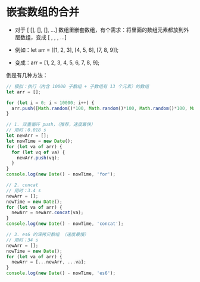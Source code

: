# 嵌套数组的合并

- 对于 [ [], [], [], ...] 数组里嵌套数组，有个需求：将里面的数组元素都放到外层数组，变成 [ , , , ...]

- 例如：let arr = [[1, 2, 3], [4, 5, 6], [7, 8, 9]];
- 变成：arr = [1, 2, 3, 4, 5, 6, 7, 8, 9];


倒是有几种方法：
```javascript
// 模拟：执行（内含 10000 子数组 + 子数组有 13 个元素）的数组
let arr = [];

for (let i = 0; i < 10000; i++) {
  arr.push([Math.random()*100, Math.random()*100, Math.random()*100, Math.random()*100, Math.random()*100, Math.random()*100, Math.random()*100, Math.random()*100, Math.random()*100, Math.random()*100, Math.random()*100, Math.random()*100, Math.random()*100]);
}

// 1. 双重循环 push，（推荐，速度最快）
// 用时：0.018 s
let newArr = [];
let nowTime = new Date();
for (let va of arr) {
  for (let vq of va) {
    newArr.push(vq);
  }
}
console.log(new Date() - nowTime, 'for');

// 2. concat
// 用时：3.4 s
newArr = [];
nowTime = new Date();
for (let va of arr) {
  newArr = newArr.concat(va);
}
console.log(new Date() - nowTime, 'concat');

// 3. es6 的深拷贝数组 （速度最慢）
// 用时：34 s
newArr = [];
nowTime = new Date();
for (let va of arr) {
  newArr = [...newArr, ...va];
}
console.log(new Date() - nowTime, 'es6');
```